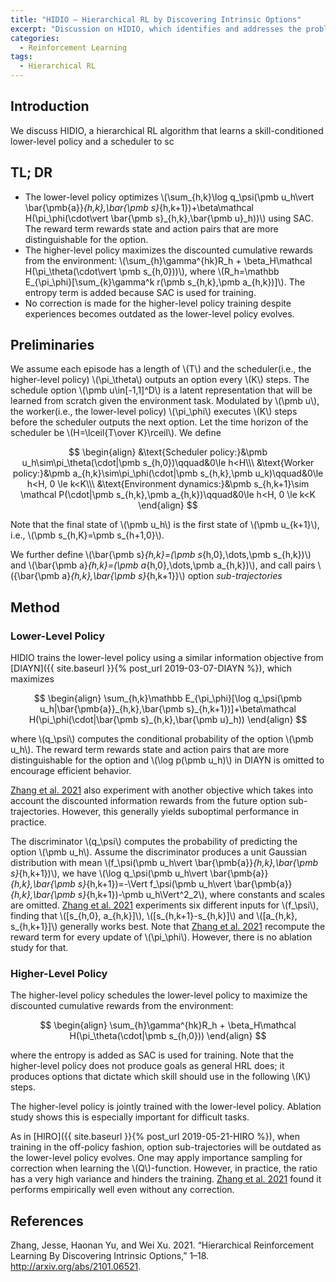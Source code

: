 ```yaml
---
title: "HIDIO — Hierarchical RL by Discovering Intrinsic Options"
excerpt: "Discussion on HIDIO, which identifies and addresses the problem of using a shared representation for learning the policy and the value function."
categories:
  - Reinforcement Learning
tags:
  - Hierarchical RL
---
```


## Introduction

We discuss HIDIO, a hierarchical RL algorithm that learns a skill-conditioned lower-level policy and a scheduler to sc

## TL; DR

- The lower-level policy optimizes \\(\sum_{h,k}\log q_\psi(\pmb u_h\vert \bar{\pmb{a}}_{h,k},\bar{\pmb s}_{h,k+1})+\beta\mathcal H(\pi_\phi(\cdot\vert \bar{\pmb s}_{h,k},\bar{\pmb u}_h))\\) using SAC. The reward term rewards state and action pairs that are more distinguishable for the option. 
- The higher-level policy maximizes the discounted cumulative rewards from the environment: \\(\sum_{h}\gamma^{hk}R_h + \beta_H\mathcal H(\pi_\theta(\cdot\vert \pmb s_{h,0}))\\), where \\(R_h=\mathbb E_{\pi_\phi}[\sum_{k}\gamma^k r(\pmb s_{h,k},\pmb a_{h,k})]\\). The entropy term is added because SAC is used for training.
- No correction is made for the higher-level policy training despite experiences becomes outdated as the lower-level policy evolves.

## Preliminaries

We assume each episode has a length of \\(T\\) and the scheduler(i.e., the higher-level policy) \\(\pi_\theta\\) outputs an option every \\(K\\) steps. The schedule option \\(\pmb u\in[-1,1]^D\\) is a latent representation that will be learned from scratch given the environment task. Modulated by \\(\pmb u\\), the worker(i.e., the lower-level policy) \\(\pi_\phi\\) executes \\(K\\) steps before the scheduler outputs the next option. Let the time horizon of the scheduler be \\(H=\lceil{T\over K}\rceil\\). We define 

$$
\begin{align}
&\text{Scheduler policy:}&\pmb u_h\sim\pi_\theta(\cdot|\pmb s_{h,0})\qquad&0\le h<H\\\
&\text{Worker policy:}&\pmb a_{h,k}\sim\pi_\phi(\cdot|\pmb s_{h,k},\pmb u_k)\qquad&0\le h<H, 0 \le k<K\\\
&\text{Environment dynamics:}&\pmb s_{h,k+1}\sim \mathcal P(\cdot|\pmb s_{h,k},\pmb a_{h,k})\qquad&0\le h<H, 0 \le k<K
\end{align}
$$

Note that the final state of \\(\pmb u_h\\) is the first state of \\(\pmb u_{k+1}\\), i.e., \\(\pmb s_{h,K}=\pmb s_{h+1,0}\\). 

We further define \\(\bar{\pmb s}_{h,k}=(\pmb s_{h,0},\dots,\pmb s_{h,k})\\) and \\(\bar{\pmb a}_{h,k}=(\pmb a_{h,0},\dots,\pmb a_{h,k})\\), and call pairs \\(\{\bar{\pmb a}_{h,k},\bar{\pmb s}_{h,k+1}\}\\) option *sub-trajectories*

## Method

### Lower-Level Policy

HIDIO trains the lower-level policy using a similar information objective from [DIAYN]({{ site.baseurl }}{% post_url 2019-03-07-DIAYN %}), which maximizes

$$
\begin{align}
\sum_{h,k}\mathbb E_{\pi_\phi}[\log q_\psi(\pmb u_h|\bar{\pmb{a}}_{h,k},\bar{\pmb s}_{h,k+1})]+\beta\mathcal H(\pi_\phi(\cdot|\bar{\pmb s}_{h,k},\bar{\pmb u}_h))
\end{align}
$$

where \\(q_\psi\\) computes the conditional probability of the option \\(\pmb u_h\\). The reward term rewards state and action pairs that are more distinguishable for the option and \\(\log p(\pmb u_h)\\) in DIAYN is omitted to encourage efficient behavior. 

[Zhang et al. 2021](#ref1) also experiment with another objective which takes into account the discounted information rewards from the future option sub-trajectories. However, this generally yields suboptimal performance in practice.

The discriminator \\(q_\psi\\) computes the probability of predicting the option \\(\pmb u_h\\). Assume the discriminator produces a unit Gaussian distribution with mean \\(f_\psi(\pmb u_h\vert \bar{\pmb{a}}_{h,k},\bar{\pmb s}_{h,k+1})\\), we have \\(\log q_\psi(\pmb u_h\vert \bar{\pmb{a}}_{h,k},\bar{\pmb s}_{h,k+1})=-\Vert f_\psi(\pmb u_h\vert \bar{\pmb{a}}_{h,k},\bar{\pmb s}_{h,k+1})-\pmb u_h\Vert^2_2\\), where constants and scales are omitted. [Zhang et al. 2021](#ref1) experiments six different inputs for \\(f_\psi\\), finding that \\([s_{h,0}, a_{h,k}]\\), \\([s_{h,k+1}-s_{h,k}]\\) and \\([a_{h,k}, s_{h,k+1}]\\) generally works best. Note that [Zhang et al. 2021](#ref1) recompute the reward term for every update of \\(\pi_\phi\\). However, there is no ablation study for that.

### Higher-Level Policy

The higher-level policy schedules the lower-level policy to maximize the discounted cumulative rewards from the environment:

$$
\begin{align}
\sum_{h}\gamma^{hk}R_h + \beta_H\mathcal H(\pi_\theta(\cdot|\pmb s_{h,0}))
\end{align}
$$

where the entropy is added as SAC is used for training. Note that the higher-level policy does not produce goals as general HRL does; it produces options that dictate which skill should use in the following \\(K\\) steps.

The higher-level policy is jointly trained with the lower-level policy. Ablation study shows this is especially important for difficult tasks.

As in [HIRO]({{ site.baseurl }}{% post_url 2019-05-21-HIRO %}), when training in the off-policy fashion, option sub-trajectories will be outdated as the lower-level policy evolves. One may apply importance sampling for correction when learning the \\(Q\\)-function. However, in practice, the ratio has a very high variance and hinders the training. [Zhang et al. 2021](#ref1) found it performs empirically well even without any correction.

## References

<a name="ref1"></a>Zhang, Jesse, Haonan Yu, and Wei Xu. 2021. “Hierarchical Reinforcement Learning By Discovering Intrinsic Options,” 1–18. http://arxiv.org/abs/2101.06521.